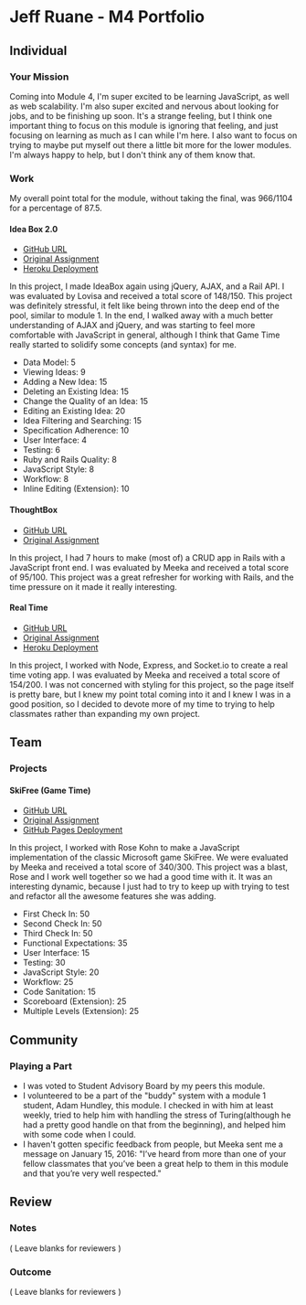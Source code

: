 # Jeff Ruane - M4 Portfolio

## Individual

### Your Mission

Coming into Module 4, I'm super excited to be learning JavaScript, as well as web scalability. I'm also super excited and nervous about looking for jobs, and to be finishing up soon. It's a strange feeling, but I think one important thing to focus on this module is ignoring that feeling, and just focusing on learning as much as I can while I'm here. I also want to focus on trying to maybe put myself out there a little bit more for the lower modules. I'm always happy to help, but I don't think any of them know that.

### Work

My overall point total for the module, without taking the final, was 966/1104 for a percentage of 87.5.

#### Idea Box 2.0

* [GitHub URL](https://github.com/jbrr/ideabox-2)
* [Original Assignment](https://github.com/turingschool/curriculum/blob/master/source/projects/revenge_of_idea_box.markdown)
* [Heroku Deployment](https://jbrr-ideabox2.herokuapp.com)

In this project, I made IdeaBox again using jQuery, AJAX, and a Rail API. I was evaluated by Lovisa and received a total score of 148/150. This project was definitely stressful, it felt like being thrown into the deep end of the pool, similar to module 1. In the end, I walked away with a much better understanding of AJAX and jQuery, and was starting to feel more comfortable with JavaScript in general, although I think that Game Time really started to solidify some concepts (and syntax) for me.

* Data Model: 5
* Viewing Ideas: 9
* Adding a New Idea: 15
* Deleting an Existing Idea: 15
* Change the Quality of an Idea: 15
* Editing an Existing Idea: 20
* Idea Filtering and Searching: 15
* Specification Adherence: 10
* User Interface: 4
* Testing: 6
* Ruby and Rails Quality: 8
* JavaScript Style: 8
* Workflow: 8
* Inline Editing (Extension): 10

#### ThoughtBox
* [GitHub URL](https://github.com/jbrr/thought-box)
* [Original Assignment](https://gist.github.com/stevekinney/82831c5b25029415ce8b)

In this project, I had 7 hours to make (most of) a CRUD app in Rails with a JavaScript front end. I was evaluated by Meeka and received a total score of 95/100. This project was a great refresher for working with Rails, and the time pressure on it made it really interesting.

#### Real Time

* [GitHub URL](https://github.com/jbrr/crowdsource)
* [Original Assignment](https://github.com/turingschool/curriculum/blob/master/source/projects/real_time.markdown)
* [Heroku Deployment](http://jbrr-crowdsource.herokuapp.com)

In this project, I worked with Node, Express, and Socket.io to create a real time voting app. I was evaluated by Meeka and received a total score of 154/200. I was not concerned with styling for this project, so the page itself is pretty bare, but I knew my point total coming into it and I knew I was in a good position, so I decided to devote more of my time to trying to help classmates rather than expanding my own project.

## Team

### Projects

#### SkiFree (Game Time)

* [GitHub URL](https://github.com/jbrr/ski-free)
* [Original Assignment](https://github.com/turingschool/lesson_plans/blob/master/ruby_04-apis_and_scalability/gametime_project.markdown)
* [GitHub Pages Deployment](https://jbrr.github.io/ski-free)

In this project, I worked with Rose Kohn to make a JavaScript implementation of the classic Microsoft game SkiFree. We were evaluated by Meeka and received a total score of 340/300. This project was a blast, Rose and I work well together so we had a good time with it. It was an interesting dynamic, because I just had to try to keep up with trying to test and refactor all the awesome features she was adding.

* First Check In: 50
* Second Check In: 50
* Third Check In: 50
* Functional Expectations: 35
* User Interface: 15
* Testing: 30
* JavaScript Style: 20
* Workflow: 25
* Code Sanitation: 15
* Scoreboard (Extension): 25
* Multiple Levels (Extension): 25

## Community

### Playing a Part

* I was voted to Student Advisory Board by my peers this module.
* I volunteered to be a part of the "buddy" system with a module 1 student, Adam Hundley, this module. I checked in with him at least weekly, tried to help him with handling the stress of Turing(although he had a pretty good handle on that from the beginning), and helped him with some code when I could.
* I haven't gotten specific feedback from people, but Meeka sent me a message on January 15, 2016: "I’ve heard from more than one of your fellow classmates that you’ve been a great help to them in this module and that you’re very well respected."

## Review

### Notes

( Leave blanks for reviewers )

### Outcome

( Leave blanks for reviewers )
